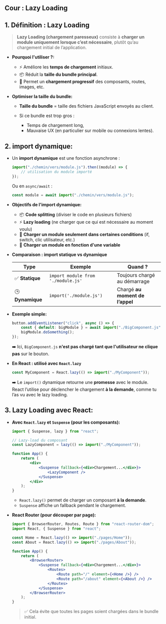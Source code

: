 ## Cour : **Lazy Loading**

## 1. **Définition : Lazy Loading**

> **Lazy Loading (chargement paresseux)** consiste à **charger un module uniquement lorsque c’est nécessaire**, plutôt qu’au chargement initial de l’application.

-   **Pourquoi l'utiliser ?:**

    -   ⚡ Améliore les **temps de chargement** initiaux.
    -   📦 Réduit la **taille du bundle principal**.
    -   🔁 Permet un **chargement progressif** des composants, routes, images, etc.

-   **Optimiser la taille du bundle:**

    -   **Taille du bundle** = taille des fichiers JavaScript envoyés au client.

    -   Si ce bundle est trop gros :

        -   Temps de chargement long,
        -   Mauvaise UX (en particulier sur mobile ou connexions lentes).

## 2. **import dynamique:**

-   Un **import dynamique** est une fonction asynchrone :

    ```js
    import("./chemin/vers/module.js").then((module) => {
    	// utilisation du module importé
    });
    ```

    Ou en `async/await` :

    ```js
    const module = await import("./chemin/vers/module.js");
    ```

-   **Objectifs de l'import dynamique:**

    -   📦 **Code splitting** (diviser le code en plusieurs fichiers)
    -   ⚡ **Lazy loading** (ne charger que ce qui est nécessaire au moment voulu)
    -   📁 **Charger un module seulement dans certaines conditions** (if, switch, clic utilisateur, etc.)
    -   🤖 **Charger un module en fonction d'une variable**

-   **Comparaison : import statique vs dynamique**

    | Type             | Exemple                            | Quand ?                         |
    | ---------------- | ---------------------------------- | ------------------------------- |
    | ✅ **Statique**  | `import module from './module.js'` | Toujours chargé au démarrage    |
    | 🕒 **Dynamique** | `import('./module.js')`            | Chargé **au moment de l’appel** |

-   **Exemple simple:**

    ```js
    button.addEventListener("click", async () => {
    	const { default: bigModule } = await import("./BigComponent.js");
    	bigModule.doSomething();
    });
    ```

    ➡️ Ici, `BigComponent.js` **n'est pas chargé tant que l'utilisateur ne clique pas** sur le bouton.

-   **En React : utilisé avec `React.lazy`**

    ```js
    const MyComponent = React.lazy(() => import("./MyComponent"));
    ```

    ➡️ Le `import()` dynamique retourne une **promesse** avec le module.
    React l’utilise pour déclencher le chargement **à la demande**, comme tu l’as vu avec le lazy loading.

## 3. **Lazy Loading avec React:**

-   **Avec `React.lazy` et `Suspense` (pour les composants):**

    ```jsx
    import { Suspense, lazy } from "react";

    // Lazy-load du composant
    const LazyComponent = lazy(() => import("./MyComponent"));

    function App() {
    	return (
    		<div>
    			<Suspense fallback={<div>Chargement...</div>}>
    				<LazyComponent />
    			</Suspense>
    		</div>
    	);
    }
    ```

    -   `React.lazy()` permet de charger un composant **à la demande**.
    -   `Suspense` affiche un fallback pendant le chargement.

-   **React Router (pour découper par page):**

    ```jsx
    import { BrowserRouter, Routes, Route } from "react-router-dom";
    import React, { Suspense } from "react";

    const Home = React.lazy(() => import("./pages/Home"));
    const About = React.lazy(() => import("./pages/About"));

    function App() {
    	return (
    		<BrowserRouter>
    			<Suspense fallback={<div>Chargement...</div>}>
    				<Routes>
    					<Route path="/" element={<Home />} />
    					<Route path="/about" element={<About />} />
    				</Routes>
    			</Suspense>
    		</BrowserRouter>
    	);
    }
    ```

    > ✅ Cela évite que toutes les pages soient chargées dans le bundle initial.
